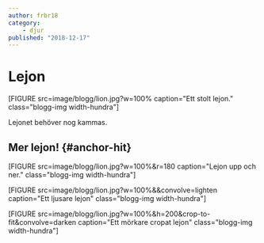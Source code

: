 ```yaml
---
author: frbr18
category:
    - djur
published: "2018-12-17"
---
```

Lejon
==================================

[FIGURE src=image/blogg/lion.jpg?w=100% caption="Ett stolt lejon." class="blogg-img width-hundra"]


<!--more-->

Lejonet behöver nog kammas.



Mer lejon! {#anchor-hit}
-----------------------------------

[FIGURE src=image/blogg/lion.jpg?w=100%&r=180 caption="Lejon upp och ner." class="blogg-img width-hundra"]

[FIGURE src=image/blogg/lion.jpg?w=100%&&convolve=lighten caption="Ett ljusare lejon" class="blogg-img width-hundra"]

[FIGURE src=image/blogg/lion.jpg?w=100%&h=200&crop-to-fit&convolve=darken caption="Ett mörkare cropat lejon" class="blogg-img width-hundra"]

